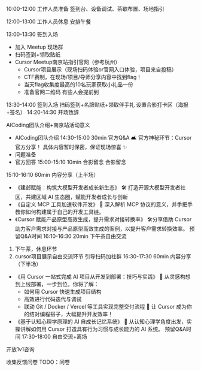 10:00-12:00
工作人员准备
签到台、设备调试、茶歇布置、场地指引

12:00-13:00
工作人员休息
安排午餐

13:00-13:30
签到入场

- 加入 Meetup 现场群
- 扫码签到+领取贴纸
- Cursor Meetup南京站指引官网（参考杭州）
  - Cursor项目展示（现场扫码体验or官网入口体验，项目来自投稿）
  - CTF赛制，在现场/项目/导师分享内容中找到flag！
  - 当天flag收集度最高的10名玩家获取小礼品一份
  - 准备官网二维码
有些人会提前到

13:30-14:00
签到入场
扫码签到+名牌贴纸+领取伴手礼
设置合影打卡区（海报+签名）
14:20-14:30
开场致辞

AICoding团队介绍+南京站活动意义

- AICoding团队介绍
14:30-15:00
30min
官方Q&A
🛋️ 官方神秘环节：Cursor 官方分享！
 具体内容暂时保密，保证现场惊喜 ✨
- 问题准备
- 官方回答
15:00-15:10
10min
合影留念
合影留念

15:10-16:10
60min
内容分享（上半场）

- 《建邺赋能：构筑大模型开发者成长新生态》
🛠 打造开源大模型开发者社区，共建区域 AI 生态圈，赋能开发者成长与创新
- 《自定义 MCP 工具加速软件开发》
🔧 深入解析 MCP 协议的意义，并手把手教你如何构建属于自己的开发工具链。
- 《Cursor 赋能产品原型高效生成，提升需求对接转换率》
🛠分享借助 Cursor 助力客户需求对接与产品原型高效生成的案例，以提升客户需求转换效率。
预留Q&A时间
16:10-16:30
20min
下午茶自由交流
1. 下午茶，休息环节
2. cursor项目展示自由交流环节
引导扫码加社群
16:30-17:30
60min
内容分享（下半场）
- 《用 Cursor 一站式完成 AI 项目从开发到部署：技巧与实践》
   🚀 从灵感构想到上线部署，一步到位。你将了解：
  - 如何用 Cursor 快速生成项目结构
  - 高效进行代码迭代与调试
  - 联动 Git / Docker / Vercel 等工具实现完整交付流程
 🤖 让 Cursor 成为你的结对编程搭子，大幅提升开发效率！
- 《基于认知心理学原理的 AI 自成长记忆系统》
🧠 从认知心理学角度出发，实操讲解如何用 Cursor 打造具有行为习惯与成长能力的 AI 系统。
预留Q&A时间
17:30-18:00
自由交流+离场

开放1v1咨询

收集反馈问卷
TODO：问卷
